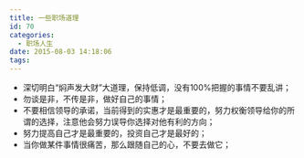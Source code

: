 ```yaml
---
title: 一些职场道理
id: 70
categories:
  - 职场人生
date: 2015-08-03 14:18:06
tags:
---
```


*   深切明白“焖声发大财”大道理，保持低调，没有100%把握的事情不要乱讲；
*   勿谈是非，不传是非，做好自己的事情；
*   不要相信领导的承诺，当前得到的实惠才是最重要的，努力权衡领导给你的所谓的选择，注意他会努力误导你选择对他有利的方向；
*   努力提高自己才是最重要的，投资自己才是最好的；
*   当你做某件事情很痛苦，那么跟随自己的心，不要去做它；